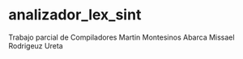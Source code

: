 # analizador_lex_sint
Trabajo parcial de Compiladores
Martin Montesinos Abarca
Missael Rodrigeuz Ureta
